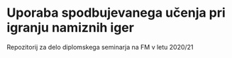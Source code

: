 # Uporaba spodbujevanega učenja pri igranju namiznih iger
Repozitorij za delo diplomskega seminarja na FM v letu 2020/21
